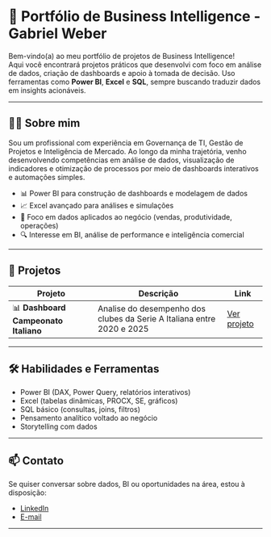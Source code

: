 # 🎯 Portfólio de Business Intelligence - Gabriel Weber

Bem-vindo(a) ao meu portfólio de projetos de Business Intelligence!  
Aqui você encontrará projetos práticos que desenvolvi com foco em análise de dados, criação de dashboards e apoio à tomada de decisão.
Uso ferramentas como **Power BI**, **Excel** e **SQL**, sempre buscando traduzir dados em insights acionáveis.

---

## 👨‍💻 Sobre mim

Sou um profissional com experiência em Governança de TI, Gestão de Projetos e Inteligência de Mercado. 
Ao longo da minha trajetória, venho desenvolvendo competências em análise de dados, visualização de indicadores e otimização de processos por meio de dashboards interativos e automações simples.

- 📊 Power BI para construção de dashboards e modelagem de dados
- 📈 Excel avançado para análises e simulações
- 🧠 Foco em dados aplicados ao negócio (vendas, produtividade, operações)
- 🔍 Interesse em BI, análise de performance e inteligência comercial

---

## 📁 Projetos

| Projeto | Descrição | Link |
|--------|-----------|------|
| 📊 **Dashboard Campeonato Italiano** | Analise do desempenho dos clubes da Serie A Italiana entre 2020 e 2025| [Ver projeto](https://github.com/Gbweberp/PortifolioBI/tree/main/SERIE%20A%20TIM)


---

## 🛠️ Habilidades e Ferramentas

- Power BI (DAX, Power Query, relatórios interativos)
- Excel (tabelas dinâmicas, PROCX, SE, gráficos)
- SQL básico (consultas, joins, filtros)
- Pensamento analítico voltado ao negócio
- Storytelling com dados

---

## 📫 Contato

Se quiser conversar sobre dados, BI ou oportunidades na área, estou à disposição:

- [LinkedIn](https://www.linkedin.com/in/gabriel-weberr/)  
- [E-mail](gabrielweeerp@gmail.com)

---

